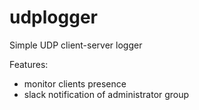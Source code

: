 # udplogger
Simple UDP client-server logger

Features:
  - monitor clients presence 
  - slack notification of administrator group

